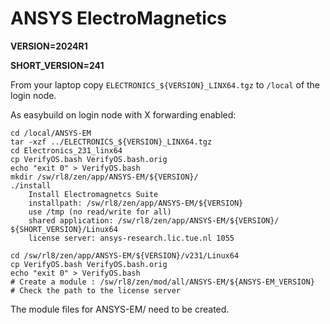 # ANSYS ElectroMagnetics

**VERSION=2024R1**

**SHORT_VERSION=241**

From your laptop copy `ELECTRONICS_${VERSION}_LINX64.tgz` to `/local` of the login node.

As easybuild on login node with X forwarding enabled:

```shell
cd /local/ANSYS-EM
tar -xzf ../ELECTRONICS_${VERSION}_LINX64.tgz
cd Electronics_231_linx64
cp VerifyOS.bash VerifyOS.bash.orig 
echo "exit 0" > VerifyOS.bash 
mkdir /sw/rl8/zen/app/ANSYS-EM/${VERSION}/
./install
    Install Electromagnetcs Suite
    installpath: /sw/rl8/zen/app/ANSYS-EM/${VERSION}
    use /tmp (no read/write for all)
    shared application: /sw/rl8/zen/app/ANSYS-EM/${VERSION}/ ${SHORT_VERSION}/Linux64
    license server: ansys-research.lic.tue.nl 1055

cd /sw/rl8/zen/app/ANSYS-EM/${VERSION}/v231/Linux64
cp VerifyOS.bash VerifyOS.bash.orig 
echo "exit 0" > VerifyOS.bash 
# Create a module : /sw/rl8/zen/mod/all/ANSYS-EM/${ANSYS-EM_VERSION}
# Check the path to the license server
```

The module files for ANSYS-EM/<VERSION> need to be created.